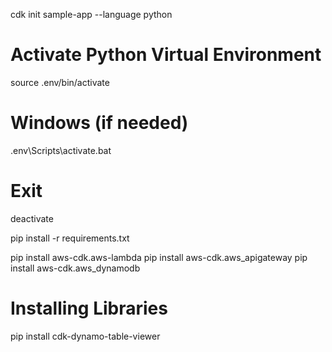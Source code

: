 cdk init sample-app --language python

# Activate Python Virtual Environment
source .env/bin/activate
# Windows (if needed)
.env\Scripts\activate.bat
# Exit
deactivate

pip install -r requirements.txt

pip install aws-cdk.aws-lambda
pip install aws-cdk.aws_apigateway
pip install aws-cdk.aws_dynamodb


# Installing Libraries
pip install cdk-dynamo-table-viewer